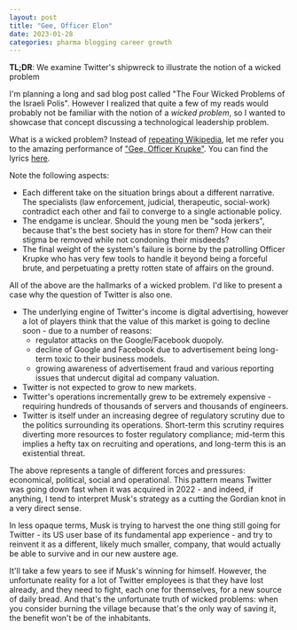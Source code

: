 ```yaml
---
layout: post
title: "Gee, Officer Elon"
date: 2023-01-28
categories: pharma blogging career growth
---
```

**TL;DR**: We examine Twitter's shipwreck to illustrate the notion of a wicked problem

I'm planning a long and sad blog post called "The Four Wicked Problems of the Israeli Polis". However I realized that quite a few of my reads would probably not be familiar with the notion of a *wicked problem*, so I wanted to showcase that concept discussing a technological leadership problem.

What is a wicked problem? Instead of [repeating Wikipedia](https://en.wikipedia.org/wiki/Wicked_problem), let me refer you to the amazing performance of ["Gee, Officer Krupke"](https://www.youtube.com/watch?v=L514Zv8Q4_4&t=1s). You can find the lyrics [here](https://www.westsidestory.com/gee-officer-krupke).

Note the following aspects:
- Each different take on the situation brings about a different narrative. The specialists (law enforcement, judicial, therapeutic, social-work) contradict each other and fail to converge to a single actionable policy.
- The endgame is unclear. Should the young men be "soda jerkers", because that's the best society has in store for them? How can their stigma be removed while not condoning their misdeeds?
- The final weight of the system's failure is borne by the patrolling Officer Krupke who has very few tools to handle it beyond being a forceful brute, and perpetuating a pretty rotten state of affairs on the ground.

All of the above are the hallmarks of a wicked problem. I'd like to present a case why the question of Twitter is also one.

- The underlying engine of Twitter's income is digital advertising, however a lot of players think that the value of this market is going to decline soon - due to a number of reasons:
   - regulator attacks on the Google/Facebook duopoly.
   - decline of Google and Facebook due to advertisement being long-term toxic to their business models.
   - growing awareness of advertisement fraud and various reporting issues that undercut digital ad company valuation.
- Twitter is not expected to grow to new markets.
- Twitter's operations incrementally grew to be extremely expensive - requiring hundreds of thousands of servers and thousands of engineers. 
- Twitter is itself under an increasing degree of regulatory scrutiny due to the politics surrounding its operations. Short-term this scrutiny requires diverting more resources to foster regulatory compliance; mid-term this implies a hefty tax on recruiting and operations, and long-term this is an existential threat.

The above represents a tangle of different forces and pressures: economical, political, social and operational. This pattern means Twitter was going down fast when it was acquired in 2022 - and indeed, if anything, I tend to interpret Musk's strategy as a cutting the Gordian knot in a very direct sense.

In less opaque terms, Musk is trying to harvest the one thing still going for Twitter - its US user base of its fundamental app experience - and try to reinvent it as a different, likely much smaller, company, that would actually be able to survive and in our new austere age.

It'll take a few years to see if Musk's winning for himself. However, the unfortunate reality for a lot of Twitter employees is that they have lost already, and they need to fight, each one for themselves, for a new source of daily bread. And that's the unfortunate truth of wicked problems: when you consider burning the village because that's the only way of saving it, the benefit won't be of the inhabitants.
